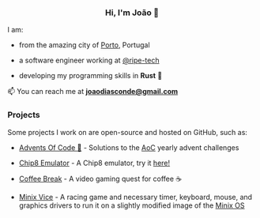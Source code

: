 <h3 align="center"> Hi, I'm João 👋 </h3>

I am:

- from the amazing city of [Porto](https://goo.gl/maps/RR8Gg3PrVteYkAWC9), Portugal

- a software engineer working at [@ripe-tech](https://github.com/ripe-tech)

- developing my programming skills in **Rust** 🦀

📫 You can reach me at **joaodiasconde@gmail.com**

### Projects

Some projects I work on are open-source and hosted on GitHub, such as:

- [Advents Of Code 🎄](https://github.com/joao-conde/advents-of-code) - Solutions to the [AoC](https://adventofcode.com/) yearly advent challenges

- [Chip8 Emulator](https://github.com/joao-conde/chip8-emulator) - A Chip8 emulator, try it [here!](https://joao-conde.github.io/chip8-emulator/)

- [Coffee Break](https://github.com/joao-conde/feup-djco-coffeebreak) - A video gaming quest for coffee ☕

- [Minix Vice](https://github.com/joao-conde/feup-lcom) - A racing game and necessary timer, keyboard, mouse, and graphics drivers to run it on a slightly modified image of the [Minix OS](https://www.minix3.org/)
